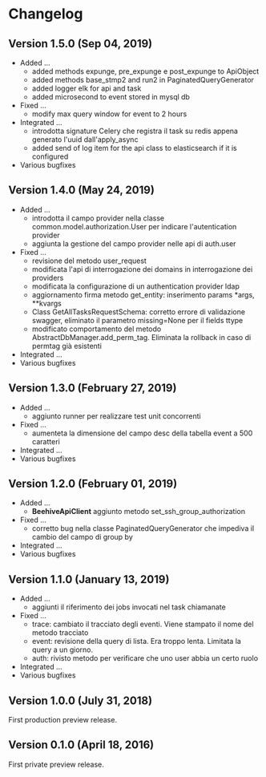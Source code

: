 # Changelog

## Version 1.5.0 (Sep 04, 2019)

* Added ...
    * added methods expunge, pre_expunge e post_expunge to ApiObject
    * added methods base_stmp2 and run2 in PaginatedQueryGenerator
    * added logger elk for api and task
    * added microsecond to event stored in mysql db
* Fixed ...
    * modify max query window for event to 2 hours
* Integrated ...
    * introdotta signature Celery che registra il task su redis appena generato l'uuid dall'apply_async
    * added send of log item for the api class to elasticsearch if it is configured
* Various bugfixes

## Version 1.4.0 (May 24, 2019)

* Added ...
    * introdotta il campo provider nella classe common.model.authorization.User per indicare l'autentication provider
    * aggiunta la gestione del campo provider nelle api di auth.user
* Fixed ...
    * revisione del metodo user_request
    * modificata l'api di interrogazione dei domains in interrogazione dei providers
    * modificata la configurazione di un authentication provider ldap
    * aggiornamento firma metodo get_entity: inserimento params *args, **kvargs
    * Class GetAllTasksRequestSchema: corretto errore di validazione swagger, eliminato il parametro missing=None per il 
      fields ttype
    * modificato comportamento del metodo AbstractDbManager.add_perm_tag. Eliminata la rollback in caso di permtag già esistenti
* Integrated ...
* Various bugfixes

## Version 1.3.0 (February 27, 2019)

* Added ...
    * aggiunto runner per realizzare test unit concorrenti
* Fixed ...
    * aumenteta la dimensione del campo desc della tabella event a 500 caratteri
* Integrated ...
* Various bugfixes

## Version 1.2.0 (February 01, 2019)

* Added ...
    * **BeehiveApiClient** aggiunto metodo set_ssh_group_authorization
* Fixed ...
    * corretto bug nella classe PaginatedQueryGenerator che impediva il cambio del campo di group by
* Integrated ...
* Various bugfixes

## Version 1.1.0 (January 13, 2019)

* Added ...
    * aggiunti il riferimento dei jobs invocati nel task chiamanate
* Fixed ...
    * trace: cambiato il tracciato degli eventi. Viene stampato il nome del metodo tracciato
    * event: revisione della query di lista. Era troppo lenta. Limitata la query a un giorno.
    * auth: rivisto metodo per verificare che uno user abbia un certo ruolo
* Integrated ...
* Various bugfixes

## Version 1.0.0 (July 31, 2018)

First production preview release.

## Version 0.1.0 (April 18, 2016)

First private preview release.